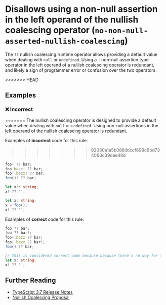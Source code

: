 # Disallows using a non-null assertion in the left operand of the nullish coalescing operator (`no-non-null-asserted-nullish-coalescing`)

The `??` nullish coalescing runtime operator allows providing a default value when dealing with `null` or `undefined`.
Using a `!` non-null assertion type operator in the left operand of a nullish coalescing operator is redundant, and likely a sign of programmer error or confusion over the two operators.

<<<<<<< HEAD
## Examples

<!--tabs-->

### ❌ Incorrect
=======
The nullish coalescing operator is designed to provide a default value when dealing with `null` or `undefined`.
Using non-null assertions in the left operand of the nullish coalescing operator is redundant.

Examples of **incorrect** code for this rule:
>>>>>>> 92030a1a5b086ddccf899c6bd734063c39dae48d

```ts
foo! ?? bar;
foo.bazz! ?? bar;
foo!.bazz! ?? bar;
foo()! ?? bar;

let x!: string;
x! ?? '';

let x: string;
x = foo();
x! ?? '';
```

Examples of **correct** code for this rule:

```ts
foo ?? bar;
foo ?? bar!;
foo!.bazz ?? bar;
foo!.bazz ?? bar!;
foo() ?? bar;

// This is considered correct code because because there's no way for the user to satisfy it.
let x: string;
x! ?? '';
```

## Further Reading

- [TypeScript 3.7 Release Notes](https://www.typescriptlang.org/docs/handbook/release-notes/typescript-3-7.html)
- [Nullish Coalescing Proposal](https://github.com/tc39/proposal-nullish-coalescing)
